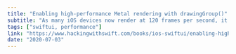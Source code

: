 ```yaml
---
title: "Enabling high-performance Metal rendering with drawingGroup()"
subtitle: "As many iOS devices now render at 120 frames per second, it's important we consider performance when rendering complex content. In this post from Paul Hudson, we learn how to use the drawingGroup view modifier to improve rendering when using SwiftUI."
tags: ["swiftui, performance"]
link: "https://www.hackingwithswift.com/books/ios-swiftui/enabling-high-performance-metal-rendering-with-drawinggroup"
date: "2020-07-03"
---
```

